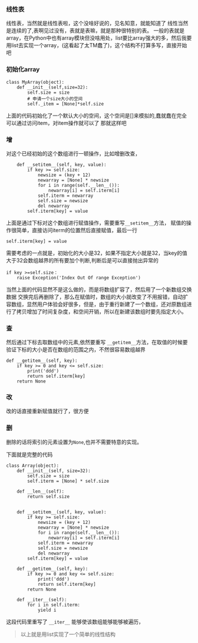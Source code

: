 ### 线性表
线性表，当然就是线性表啦，这个没啥好说的，见名知意，就能知道了
线性当然是连续的了,表啊见过没有，表就是表嘛，就是那种很特别的表。
一般的表就是array，在Python中也有array模块但没啥用处，list要比array强大的多，然后我要用list去实现一个array，(这看起了太TM蠢了)，这个结构不打算多写，直接开始吧
### 初始化array
    
    class MyArray(object):
        def __init__(self,size=32):
            self.size = size
            # 申请一个size大小的空间
            self._item = [None]*self.size
上面的代码初始化了一个默认大小的空间，这个空间是[]来模拟的,蠢就蠢在完全可以通过访问item，对item操作就可以了
那就这样吧
### 增
对这个已经初始的这个数组进行一顿操作，比如增删改查，

        def __setitem__(self, key, value):
            if key >= self.size:
                newsize = (key + 12)
                newarray = [None] * newsize
                for i in range(self.__len__()):
                    newarray[i] = self.iterm[i]
                self.iterm = newarray
                self.size = newsize
                del newarray
            self.iterm[key] = value
上面是通过下标对这个数组进行赋值操作，需要重写`__setitem__`方法，
赋值的操作很简单，直接访问iterm的位置然后直接赋值，最后一行

    self.iterm[key] = value


需要考虑的一点就是，初始化的大小是32，如果不指定大小就是32，当key的值大于32会数组越界的所有要加个判断,判断后是可以直接抛出异常的
    
    if key >=self.size：
        raise Exception('Index Out Of range Exception')
当然上面的代码显然不是这么做的，而是将数组扩容了，然后用了一个新数组交换数据
交换完后再删除了，那么在赋值时，数组的大小就改变了不用报错，自动扩容数组，显然用户体验会好很多，但是，由于重行新建了一个数组，还对原数组进行了拷贝增加了时间复杂度，和空间开销，所以在新建该数组时要先指定大小。
### 查
然后通过下标去取数组中的元素,依然要重写 `__getitem__`方法，在取值的时候要
验证下标的大小是否在数组的范围之内，不然很容易数组越界

    def __getitem__(self, key):
        if key >= 0 and key <= self.size:
            print('ddd')
            return self.iterm[key]
        return None
### 改
改的话直接重新赋值就行了，很方便
### 删
删除的话将索引的元素设置为`None`,也并不需要特意的实现。

下面就是完整的代码
    
    class Array(object):
        def __init__(self, size=32):
            self.size = size
            self.iterm = [None] * self.size
    
        def __len__(self):
            return self.size
    
    
        def __setitem__(self, key, value):
            if key >= self.size:
                newsize = (key + 12)
                newarray = [None] * newsize
                for i in range(self.__len__()):
                    newarray[i] = self.iterm[i]
                self.iterm = newarray
                self.size = newsize
                del newarray
            self.iterm[key] = value
    
        def __getitem__(self, key):
            if key >= 0 and key <= self.size:
                print('ddd')
                return self.iterm[key]
            return None
    
        def __iter__(self):
            for i in self.iterm:
                yield i

这段代码里重写了 `__iter__` 能够使该数组能够能够被遍历，

> 以上就是用list实现了一个简单的线性结构



        
    